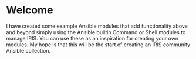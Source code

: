 # Welcome 

I have created some example Ansible modules that add functionality above and beyond simply using the Ansible builtin Command or Shell modules to manage IRIS. 
 You can use these as an inspiration for creating your own modules. 
 My hope is that this will be the start of creating an IRIS community Ansible collection.